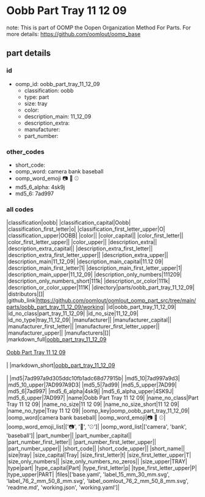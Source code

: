 # Oobb Part Tray 11 12 09  

note: This is part of OOMP the Oopen Organization Method For Parts. For more details: https://github.com/oomlout/oomp_base

##  part details





### id
* oomp_id: oobb_part_tray_11_12_09
  * classification: oobb
  * type: part
  * size: tray
  * color: 
  * description_main: 11_12_09
  * description_extra: 
  * manufacturer: 
  * part_number: 

### other_codes
* short_code: 
* oomp_word: camera bank baseball
* oomp_word_emoji :camera: :bank: :baseball:
* md5_6_alpha: 4sk9j
* md5_6: 7ad997

### all codes 
|classification|oobb|
|classification_capital|Oobb|
|classification_first_letter|o|
|classification_first_letter_upper|O|
|classification_upper|OOBB|
|color||
|color_capital||
|color_first_letter||
|color_first_letter_upper||
|color_upper||
|description_extra||
|description_extra_capital||
|description_extra_first_letter||
|description_extra_first_letter_upper||
|description_extra_upper||
|description_main|11_12_09|
|description_main_capital|11.12 09|
|description_main_first_letter|1|
|description_main_first_letter_upper|1|
|description_main_upper|11_12_09|
|description_only_numbers|111209|
|description_only_numbers_short|111k|
|description_or_color|111k|
|description_or_color_upper|111K|
|directory|parts/oobb_part_tray_11_12_09|
|distributors|[]|
|github_link|https://github.com/oomlout/oomlout_oomp_part_src/tree/main/parts/oobb_part_tray_11_12_09/working|
|id|oobb_part_tray_11_12_09|
|id_no_class|part_tray_11_12_09|
|id_no_size|11_12_09|
|id_no_type|tray_11_12_09|
|manufacturer||
|manufacturer_capital||
|manufacturer_first_letter||
|manufacturer_first_letter_upper||
|manufacturer_upper||
|manufacturers|[]|
|markdown_full|[oobb_part_tray_11_12_09](https://github.com/oomlout/oomlout_oomp_part_src/tree/main/parts/oobb_part_tray_11_12_09/working)<br>[](https://github.com/oomlout/oomlout_oomp_part_src/tree/main/parts/oobb_part_tray_11_12_09/working)<br>[Oobb Part Tray 11 12 09](https://github.com/oomlout/oomlout_oomp_part_src/tree/main/parts/oobb_part_tray_11_12_09/working)<br><br>|
|markdown_short|[oobb_part_tray_11_12_09](https://github.com/oomlout/oomlout_oomp_part_src/tree/main/parts/oobb_part_tray_11_12_09/working)<br><br>|
|md5|7ad997a9d305ddc10fb1adc68d77915b|
|md5_10|7ad997a9d3|
|md5_10_upper|7AD997A9D3|
|md5_5|7ad99|
|md5_5_upper|7AD99|
|md5_6|7ad997|
|md5_6_alpha|4sk9j|
|md5_6_alpha_upper|4SK9J|
|md5_6_upper|7AD997|
|name|Oobb Part Tray 11 12 09|
|name_no_class|Part Tray 11 12 09|
|name_no_size|11 12 09|
|name_no_size_short|11 12 09|
|name_no_type|Tray 11 12 09|
|oomp_key|oomp_oobb_part_tray_11_12_09|
|oomp_word|camera bank baseball|
|oomp_word_emoji|:camera: :bank: :baseball:|
|oomp_word_emoji_list|[':camera:', ':bank:', ':baseball:']|
|oomp_word_list|['camera', 'bank', 'baseball']|
|part_number||
|part_number_capital||
|part_number_first_letter||
|part_number_first_letter_upper||
|part_number_upper||
|short_code||
|short_code_upper||
|short_name||
|size|tray|
|size_capital|Tray|
|size_first_letter|t|
|size_first_letter_upper|T|
|size_only_numbers||
|size_only_numbers_no_zeros||
|size_upper|TRAY|
|type|part|
|type_capital|Part|
|type_first_letter|p|
|type_first_letter_upper|P|
|type_upper|PART|
|files|['base.yaml', 'label_15_mm_30_mm.svg', 'label_76_2_mm_50_8_mm.svg', 'label_oomlout_76_2_mm_50_8_mm.svg', 'readme.md', 'working.json', 'working.yaml']|
